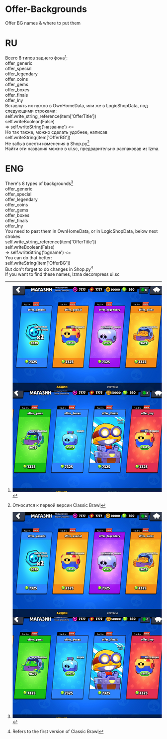 # Offer-Backgrounds
Offer BG names &amp; where to put them



# RU
Всего 8 типов заднего фона[^3]:  
offer_generic  
offer_special  
offer_legendary  
offer_coins  
offer_gems  
offer_boxes  
offer_finals  
offer_lny  
Вставлять их нужно в OwnHomeData, или же в LogicShopData, под следующими строками:  
            self.write_string_reference(item['OfferTitle'])  
            self.writeBoolean(False)  
           => self.writeString('название') <=  
Но так также, можно сделать удобнее, написав   
            self.writeString(item['OfferBG'])  
Не забыв внести изменения в Shop.py[^1]  
Найти эти названия можно в ui.sc, предварительно распаковав из lzma.  


# ENG
There's 8 types of backgrounds[^3]  
offer_generic  
offer_special  
offer_legendary  
offer_coins  
offer_gems  
offer_boxes  
offer_finals  
offer_lny  
You need to past them in OwnHomeData, or in LogicShopData, below next strokes  
           self.write_string_reference(item['OfferTitle'])  
            self.writeBoolean(False)  
           => self.writeString('bgname') <=  
You can do that better:  
            self.writeString(item['OfferBG'])  
But don't forget to do changes in Shop.py[^2]  
If you want to find these names, lzma decompress ui.sc  
  
  
[^1]: Относится к первой версии Classic Brawl
[^2]: Refers to the first version of Classic Brawl    
[^3]: ![lol2](https://github.com/crossfireTeam/Offer-Backgrounds/blob/main/tutorial.jpg)

